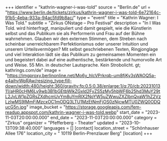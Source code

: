 +++
identifier = "kathrin-wagner-i-was-told"
source = "Berlin.de"
url = "https://www.berlin.de/tickets/zirkus/kathrin-wagner-i-was-told-6e72164c-91b5-4eba-933a-94ac5fd9b8ac/"
type = "event"
title = "Kathrin Wagner: I Was Told."
subtitle = "Zirkus ONstage – Pro Festival"
description = "In I Was Told. wird hinterfragt, manipuliert und damit gespielt, wie die Künstlerin selbst und das Publikum sie als Performerin und Frau auf der Bühne wahrnehmen.
Glauben wir den externen Stimmen, dem Streben nach scheinbar unerreichbarem Perfektionismus oder unserer Intuition und unserem Urteilsvermögen? Mit selbst geschriebenen Texten, Ringjonglage und viel Interaktion lädt sie das Publikum zu gemeinsamen Momenten ein und begeistert dabei auf eine authentische, bestärkende und humorvolle Art und Weise.
55 Min. in deutscher Lautsprache. Kein Strobolicht.
gt; kathrings.com/de"
image = "https://imgproxy.berlinonline.net/Mo6y_hlcVPrkrqb-um8fjKy3sWAOQ5a-e4aihvWpRAw/resizing_type:fill-down/width:480/height:360/gravity:fp:0.5:0.38/enlarge:1/q:70/cb:2023101311/aHR0cHM6Ly9wb3B1bGEtbWlkZGxld2FyZS5zMy5hbWF6b25hd3MuY29tL2JvLW1pZGRsZXdhcmUvYm8uYmRlX2NoYW5uZWwuZXZlbnQvaW1hZ2VzLzIwMS9lMmFiMzcxOC1mODQ3LTU1MzEtNmFjOS0zNjcwMTU0ZWQ0ODQucG5n.jpg"
image_bucket = "https://storage.googleapis.com/fem-readup.appspot.com/kathrin-wagner-i-was-told.webp"
start_date = "2023-11-03T20:00:00.000"
end_date = "2023-11-03T20:00:00.000"
category = "Zirkus"
organizer = "Pfefferberg - Theater"
updated = "2023-10-13T09:38:40.000"
languages = []
[contact]
location_street = "Schönhauser Allee 176"
location_city = " 10119 Berlin-Prenzlauer Berg"
[location]
+++